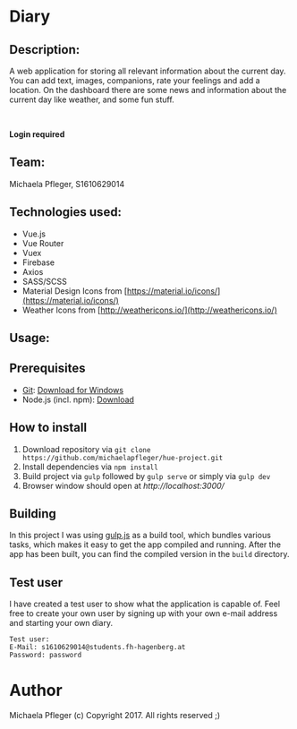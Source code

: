 # Diary
## Description:
A web application for storing all relevant information about the current day. You can add text, images, companions, rate your feelings and add a location. On the dashboard there are some news and information about the current day like weather, and some fun stuff.<br>

<br>

**Login required**

## Team:
Michaela Pfleger, S1610629014

## Technologies used:
* Vue.js
* Vue Router
* Vuex
* Firebase
* Axios
* SASS/SCSS
* Material Design Icons from [https://material.io/icons/](https://material.io/icons/)
* Weather Icons from [http://weathericons.io/](http://weathericons.io/)


## Usage:
## Prerequisites
* [Git](http://git-scm.org): [Download for Windows](https://git-for-windows.github.io)
* Node.js (incl. npm): [Download](http://nodejs.org) 
## How to install
1. Download repository via `git clone https://github.com/michaelapfleger/hue-project.git`
2. Install dependencies via `npm install`
3. Build project via `gulp` followed by `gulp serve` or simply via `gulp dev`
5. Browser window should open at *http://localhost:3000/*

## Building
In this project I was using [gulp.js](http://gulpjs.com) as a build tool, which bundles various tasks, which makes it easy to get the app compiled and running.
After the app has been built, you can find the compiled version in the `build` directory.

## Test user
I have created a test user to show what the application is capable of. Feel free to create your own user by signing up with your own e-mail address and starting your own diary.

`Test user:`<br>
`E-Mail: s1610629014@students.fh-hagenberg.at`<br>
`Password: password`

# Author
Michaela Pfleger
(c) Copyright 2017. All rights reserved ;)